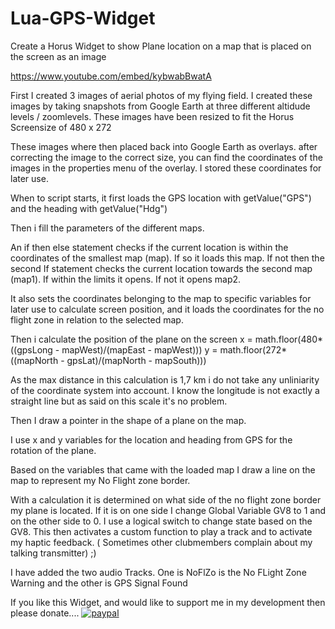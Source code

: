 # Lua-GPS-Widget
Create a Horus Widget to show Plane location on a map that is placed on the screen as an image

https://www.youtube.com/embed/kybwabBwatA

First I created 3 images of aerial photos of my flying field. I created these images by taking snapshots from Google Earth at three different altidude levels / zoomlevels.
These images have been resized to fit the Horus Screensize of 480 x 272

These images where then placed back into Google Earth as overlays. after correcting the image to the correct size, you can find the coordinates of the images in the properties menu of the overlay. I stored these coordinates for later use.

When to script starts, it first loads the GPS location with getValue("GPS") and the heading with getValue("Hdg")

Then i fill the parameters of the different maps.

An if then else statement checks if the current location is within the coordinates of the smallest map (map). If so it loads this map. 
If not then the second If statement checks the current location towards the second map (map1). If within the limits it opens. If not it opens map2.

It also sets the coordinates belonging to the map to specific variables for later use to calculate screen position, and it loads the coordinates for the no flight zone in relation to the selected map.

Then i calculate the position of the plane on the screen
x = math.floor(480*((gpsLong - mapWest)/(mapEast - mapWest)))
y = math.floor(272*((mapNorth - gpsLat)/(mapNorth - mapSouth)))

As the max distance in this calculation is 1,7 km i do not take any unliniarity of the coordinate system into account.
I know the longitude is not exactly a straight line but as said on this scale it's no problem.

Then I draw a pointer in the shape of a plane on the map.

I use x and y variables for the location and heading from GPS for the rotation of the plane.

Based on the variables that came with the loaded map I draw a line on the map to represent my No Flight zone border.

With a calculation it is determined on what side of the no flight zone border my plane is located. If it is on one side I change Global Variable GV8 to 1 and on the other side to 0. I use a logical switch to change state based on the GV8.
This then activates a custom function to play a track and to activate my haptic feedback. ( Sometimes other clubmembers complain about my talking transmitter) ;)

I have added the two audio Tracks. One is NoFlZo is the No FLight Zone Warning and the other is GPS Signal Found


If you like this Widget, and would like to support me in my development
then please donate....
[![paypal](https://www.paypalobjects.com/en_US/i/btn/btn_donateCC_LG.gif)](https://www.paypal.com/cgi-bin/webscr?cmd=_s-xclick&hosted_button_id=UXFYW3U9L4WPW&source=url)



